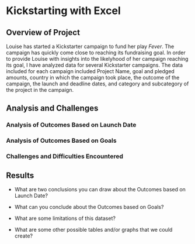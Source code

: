 # Kickstarting with Excel

## Overview of Project

Louise has started a Kickstarter campaign to fund her play *Fever*.  The campaign has quickly come close to reaching its fundraising goal. In order to provide Louise with insights into the likelyhood of her campaign reaching its goal, I have analyzed data for several Kickstarter campaigns.  The data included for each campaign included Project Name, goal and pledged amounts, country in which the campaign took place, the outcome of the campaign, the launch and deadline dates, and category and subcategory of the project in the campaign.  

## Analysis and Challenges



### Analysis of Outcomes Based on Launch Date

### Analysis of Outcomes Based on Goals

### Challenges and Difficulties Encountered

## Results

- What are two conclusions you can draw about the Outcomes based on Launch Date?

- What can you conclude about the Outcomes based on Goals?

- What are some limitations of this dataset?

- What are some other possible tables and/or graphs that we could create?

